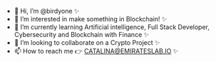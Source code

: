 - 👋 Hi, I’m @birdyone ✨
- 👀 I’m interested in make something in Blockchain! ✨
- 🌱 I’m currently learning Artificial intelligence, Full Stack Developer, Cybersecurity and Blockchain with Finance ✨
- 💞️ I’m looking to collaborate on a Crypto Project ✨
- 📫 How to reach me 👉 CATALINA@EMIRATESLAB.IO ✨

<!---
birdyone/birdyone is a ✨ special ✨ repository because its `README.md` (this file) appears on your GitHub profile.
You can click the Preview link to take a look at your changes.
--->
